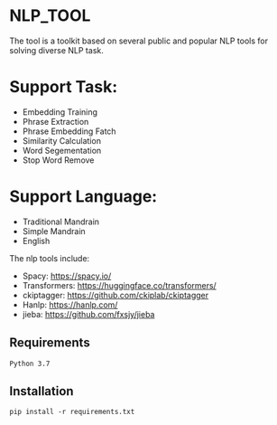 # NLP_TOOL
The tool is a toolkit based on several public and popular NLP tools for solving diverse NLP task. 

# Support Task:
* Embedding Training
* Phrase Extraction
* Phrase Embedding Fatch
* Similarity Calculation 
* Word Segementation
* Stop Word Remove

# Support Language: 
* Traditional Mandrain
* Simple Mandrain
* English

The nlp tools include:
* Spacy: https://spacy.io/
* Transformers: https://huggingface.co/transformers/
* ckiptagger: https://github.com/ckiplab/ckiptagger
* Hanlp: https://hanlp.com/
* jieba: https://github.com/fxsjy/jieba

Requirements
------------

    Python 3.7

Installation
------------

    pip install -r requirements.txt
